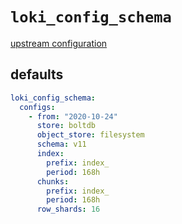 
# `loki_config_schema`

[upstream configuration](https://grafana.com/docs/loki/latest/configuration/#schema_config)

## defaults

```yaml
loki_config_schema:
  configs:
    - from: "2020-10-24"
      store: boltdb
      object_store: filesystem
      schema: v11
      index:
        prefix: index_
        period: 168h
      chunks:
        prefix: index_
        period: 168h
      row_shards: 16
```
